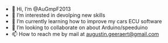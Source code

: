 - 👋 Hi, I’m @AuGmpF2013
- 👀 I’m interested in devolping new skills 
- 🌱 I’m currently learning how to improve my cars ECU software
- 💞️ I’m looking to collaborate on about Arduino/speeduino
- 📫 How to reach me  by mail at augustin.geeraert@gmail.com

<!---
AuGmpF2013/AuGmpF2013 is a ✨ special ✨ repository because its `README.md` (this file) appears on your GitHub profile.
You can click the Preview link to take a look at your changes.
--->
